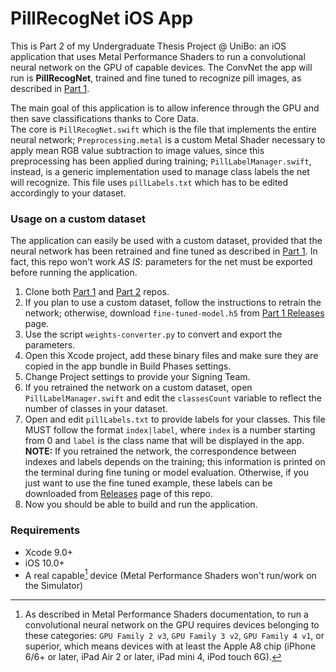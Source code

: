 # PillRecogNet iOS App
This is Part 2 of my Undergraduate Thesis Project @ UniBo: an iOS application that uses Metal Performance Shaders to run a convolutional neural network on the GPU of capable devices. The ConvNet the app will run is **PillRecogNet**, trained and fine tuned to recognize pill images, as described in [Part 1](http://github.com/matteodelv/PillRecogNet).  
  
The main goal of this application is to allow inference through the GPU and then save classifications thanks to Core Data.  
The core is ```PillRecogNet.swift``` which is the file that implements the entire neural network; ```Preprocessing.metal``` is a custom Metal Shader necessary to apply mean RGB value subtraction to image values, since this preprocessing has been applied during training; ```PillLabelManager.swift```, instead, is a generic implementation used to manage class labels the net will recognize. This file uses ```pillLabels.txt``` which has to be edited accordingly to your dataset.

### Usage on a custom dataset
The application can easily be used with a custom dataset, provided that the neural network has been retrained and fine tuned as described in [Part 1](http://github.com/matteodelv/PillRecogNet). In fact, this repo won't work *AS IS*: parameters for the net must be exported before running the application.

1. Clone both [Part 1](http://github.com/matteodelv/PillRecogNet) and [Part 2](http://github.com/matteodelv/PillRecogNet-iOS) repos.
2. If you plan to use a custom dataset, follow the instructions to retrain the network; otherwise, download ```fine-tuned-model.h5``` from [Part 1 Releases](https://github.com/matteodelv/PillRecogNet/releases) page.
3. Use the script ```weights-converter.py``` to convert and export the parameters.
4. Open this Xcode project, add these binary files and make sure they are copied in the app bundle in Build Phases settings.
5. Change Project settings to provide your Signing Team.
6. If you retrained the network on a custom dataset, open ```PillLabelManager.swift``` and edit the ```classesCount``` variable to reflect the number of classes in your dataset.
7. Open and edit ```pillLabels.txt``` to provide labels for your classes. This file MUST follow the format ```index|label```, where ```index``` is a number starting from 0 and ```label``` is the class name that will be displayed in the app.  
**NOTE:** If you retrained the network, the correspondence between indexes and labels depends on the training; this information is printed on the terminal during fine tuning or model evaluation. Otherwise, if you just want to use the fine tuned example, these labels can be downloaded from [Releases](https://github.com/matteodelv/PillRecogNet-iOS/releases) page of this repo.
8. Now you should be able to build and run the application.

### Requirements
* Xcode 9.0+
* iOS 10.0+
* A real capable[^1] device (Metal Performance Shaders won't run/work on the Simulator)


[^1]: As described in Metal Performance Shaders documentation, to run a convolutional neural network on the GPU requires devices belonging to these categories: ```GPU Family 2 v3```, ```GPU Family 3 v2```, ```GPU Family 4 v1```, or superior, which means devices with at least the Apple A8 chip (iPhone 6/6+ or later, iPad Air 2 or later, iPad mini 4, iPod touch 6G).